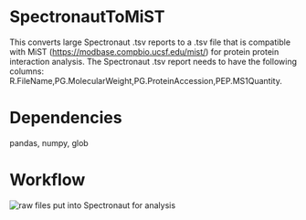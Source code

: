# SpectronautToMiST
This converts large Spectronaut .tsv reports to a .tsv file that is compatible with MiST (https://modbase.compbio.ucsf.edu/mist/) for protein protein interaction analysis. The Spectronaut .tsv report needs to have the following columns: R.FileName,PG.MolecularWeight,PG.ProteinAccession,PEP.MS1Quantity. 

# Dependencies
pandas, numpy, glob

# Workflow

![raw files put into Spectronaut for analysis](https://github.com/user-attachments/assets/afece9f1-c9d0-42e9-bb52-b48c83bfc512)
